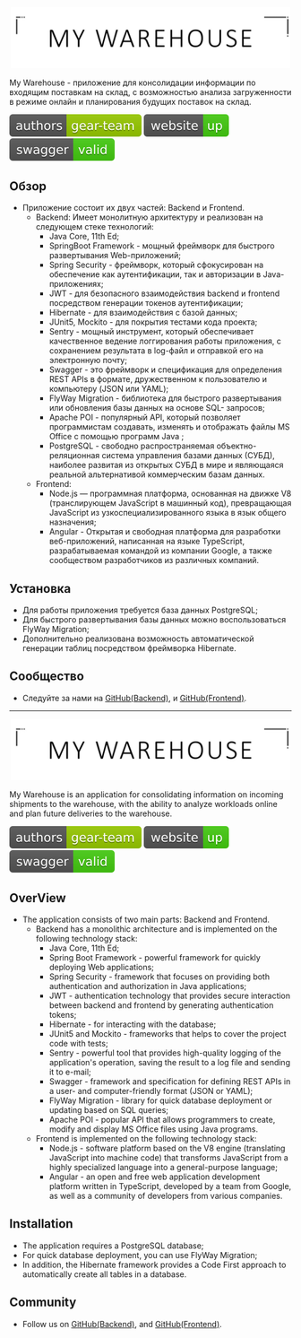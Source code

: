 <p align="center">
    <a href="https://mywarehouseapp.herokuapp.com" target="_blank">
        <img src="src/main/resources/images/my_warehouse.png" width="500" alt="My Warehouse" />
    </a>
</p>

My Warehouse - приложение для консолидации информации по входящим поставкам на склад, 
с возможностью анализа загруженности в режиме онлайн  и планирования будущих поставок на склад.

[![Authors](src/main/resources/images/authors-gear-team.svg)](https://mywarehouseapp.herokuapp.com)
[![Website](src/main/resources/images/website-up-brightgreen.svg)](https://mywarehouseapp.herokuapp.com)
[![Swagger Validator](src/main/resources/images/swagger-valid-brightgreen.svg)](https://command-project-warehouse.herokuapp.com/swagger-ui/index.html?configUrl=/v3/api-docs/swagger-config)

[comment]: <> ([![Build Status]&#40;https://safeworks.ru/badge.svg&#41;]&#40;https://github.com/egorbarinov/commandProject/tree/Dev5&#41;)
[comment]: <> ([![Build Status]&#40;https://safeworks.ru/badge.svg&#41;]&#40;https://github.com/ZettroMan/warehouse/tree/dev&#41;)

Обзор
------------
- Приложение состоит их двух частей: Backend и Frontend.
  - Backend: Имеет монолитную архитектуру и реализован на следующем стеке технологий:
    - Java Core, 11th Ed;
    - SpringBoot Framework - мощный фреймворк для быстрого развертывания Web-приложений;
    - Spring Security - фреймворк, который сфокусирован на обеспечение как аутентификации, так и авторизации в Java-приложениях;
    - JWT - для безопасного взаимодействия backend и frontend посредством генерации токенов аутентификации;
    - Hibernate - для взаимодействия с базой данных;
    - JUnit5, Mockito  - для покрытия тестами кода проекта;
    - Sentry - мощный инструмент, который обеспечивает качественное ведение логгирования работы приложения, с сохранением результата в log-файл и отправкой его на электронную почту;
    - Swagger - это фреймворк и спецификация для определения REST APIs в формате, дружественном к пользователю и компьютеру (JSON или YAML);
    - FlyWay Migration - библиотека для быстрого развертывания или обновления базы данных на основе SQL- запросов; 
    - Apache POI - популярный API, который позволяет программистам создавать, изменять и отображать файлы MS Office с помощью программ Java ;
    - PostgreSQL - свободно распространяемая объектно-реляционная система управления базами данных (СУБД), наиболее развитая из открытых СУБД в мире и являющаяся реальной альтернативой коммерческим базам данных.
  - Frontend:
    - Node.js — программная платформа, основанная на движке V8 (транслирующем JavaScript в машинный код), превращающая JavaScript из узкоспециализированного языка в язык общего назначения;
    - Angular - Открытая и свободная платформа для разработки веб-приложений, написанная на языке TypeScript, разрабатываемая командой из компании Google, а также сообществом разработчиков из различных компаний.


Установка
------------
- Для работы приложения требуется база данных PostgreSQL;
- Для быстрого развертывания базы данных можно воспользоваться FlyWay Migration;
- Дополнительно реализована возможность автоматической генерации таблиц посредством фреймворка Hibernate.

Сообщество
---------
- Следуйте за нами на [GitHub(Backend)](https://github.com/egorbarinov/commandProject/tree/Dev5),
  и [GitHub(Frontend)](https://github.com/ZettroMan/warehouse/tree/dev).

---

<p align="center">
    <a href="https://mywarehouseapp.herokuapp.com" target="_blank">
        <img src="src/main/resources/images/my_warehouse.png" width="500" alt="My Warehouse" />
    </a>
</p>

My Warehouse is an application for consolidating information on incoming shipments to the warehouse, with the ability to analyze workloads online and plan future deliveries to the warehouse.

[![Authors](src/main/resources/images/authors-gear-team.svg)](https://mywarehouseapp.herokuapp.com)
[![Website](src/main/resources/images/website-up-brightgreen.svg)](https://mywarehouseapp.herokuapp.com)
[![Swagger Validator](src/main/resources/images/swagger-valid-brightgreen.svg)](https://command-project-warehouse.herokuapp.com/swagger-ui/index.html?configUrl=/v3/api-docs/swagger-config)

OverView
------------
- The application consists of two main parts: Backend and Frontend.
  - Backend has a monolithic architecture and is implemented on the following technology stack:
    - Java Core, 11th Ed;
    - Spring Boot Framework - powerful framework for quickly deploying Web applications;
    - Spring Security - framework that focuses on providing both authentication and authorization in Java applications;
    - JWT - authentication technology that provides secure interaction between backend and frontend by generating authentication tokens;
    - Hibernate - for interacting with the database;
    - JUnit5 and Mockito - frameworks that helps to cover the project code with tests;
    - Sentry - powerful tool that provides high-quality logging of the application's operation, saving the result to a log file and sending it to e-mail;
    - Swagger - framework and specification for defining REST APIs in a user- and computer-friendly format (JSON or YAML);
    - FlyWay Migration - library for quick database deployment or updating based on SQL queries;
    - Apache POI - popular API that allows programmers to create, modify and display MS Office files using Java programs.
  - Frontend is implemented on the following technology stack:
    - Node.js - software platform based on the V8 engine (translating JavaScript into machine code) that transforms JavaScript from a highly specialized language into a general-purpose language;
    - Angular - an open and free web application development platform written in TypeScript, developed by a team from Google, as well as a community of developers from various companies. 

Installation
------------
- The application requires a PostgreSQL database;
- For quick database deployment, you can use FlyWay Migration;
- In addition, the Hibernate framework provides a Code First approach to automatically create all tables in a database.

Community
---------
- Follow us on [GitHub(Backend)](https://github.com/egorbarinov/commandProject/tree/Dev5),
  and [GitHub(Frontend)](https://github.com/ZettroMan/warehouse/tree/dev).
